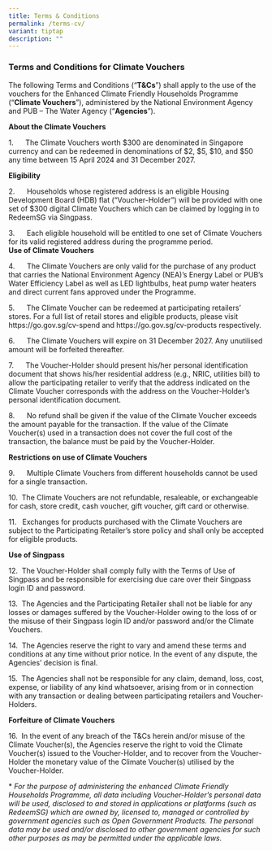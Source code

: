 ```yaml
---
title: Terms & Conditions
permalink: /terms-cv/
variant: tiptap
description: ""
---
```

<h3><strong>Terms and Conditions for Climate Vouchers</strong></h3>
<p>The following Terms and Conditions (“<strong>T&amp;Cs</strong>”) shall
apply to the use of the vouchers for the Enhanced Climate Friendly Households
Programme (“<strong>Climate Vouchers</strong>”), administered by the National
Environment Agency and PUB – The Water Agency (“<strong>Agencies</strong>”).</p>
<p><strong>About the Climate Vouchers</strong>
</p>
<p>1.&nbsp;&nbsp;&nbsp;&nbsp;&nbsp; The Climate Vouchers worth $300 are denominated
in Singapore currency and can be redeemed in denominations of $2, $5, $10,
and $50 any time between 15 April 2024 and 31 December 2027.</p>
<p><strong>Eligibility</strong>
</p>
<p>2.&nbsp;&nbsp;&nbsp;&nbsp;&nbsp; Households whose registered address is
an eligible Housing Development Board (HDB) flat (“Voucher-Holder”) will
be provided with one set of $300 digital Climate Vouchers which can be
claimed by logging in to RedeemSG via Singpass.</p>
<p>3.&nbsp;&nbsp;&nbsp;&nbsp;&nbsp; Each eligible household will be entitled
to one set of Climate Vouchers for its valid registered address during
the programme period.<strong><br>Use of Climate Vouchers</strong>
</p>
<p>4.&nbsp;&nbsp;&nbsp;&nbsp;&nbsp; The Climate Vouchers are only valid for
the purchase of any product that carries the National Environment Agency
(NEA)’s Energy Label or PUB’s Water Efficiency Label as well as LED lightbulbs,
heat pump water heaters and direct current fans approved under the Programme.</p>
<p>5.&nbsp;&nbsp;&nbsp;&nbsp;&nbsp; The Climate Voucher can be redeemed at
participating retailers’ stores. For a full list of retail stores and eligible
products, please visit <a rel="noopener noreferrer nofollow" target="_blank">https://go.gov.sg/cv-spend</a> and
<a rel="noopener noreferrer nofollow" target="_blank">https://go.gov.sg/cv-products</a>&nbsp;respectively.</p>
<p>6.&nbsp;&nbsp;&nbsp;&nbsp;&nbsp; The Climate Vouchers will expire on 31
December 2027. Any unutilised amount will be forfeited thereafter.</p>
<p>7.&nbsp;&nbsp;&nbsp;&nbsp;&nbsp; The Voucher-Holder should present his/her
personal identification document that shows his/her residential address
(e.g., NRIC, utilities bill) to allow the participating retailer to verify
that the address indicated on the Climate Voucher corresponds with the
address on the Voucher-Holder’s personal identification document.</p>
<p>8.&nbsp;&nbsp;&nbsp;&nbsp;&nbsp; No refund shall be given if the value
of the Climate Voucher exceeds the amount payable for the transaction.
If the value of the Climate Voucher(s) used in a transaction does not cover
the full cost of the transaction, the balance must be paid by the Voucher-Holder.</p>
<p><strong>Restrictions on use of Climate Vouchers</strong>
</p>
<p>9.&nbsp;&nbsp;&nbsp;&nbsp;&nbsp; Multiple Climate Vouchers from different
households cannot be used for a single transaction.</p>
<p>10.&nbsp; The Climate Vouchers are not refundable, resaleable, or exchangeable
for cash, store credit, cash voucher, gift voucher, gift card or otherwise.</p>
<p>11.&nbsp;&nbsp; Exchanges for products purchased with the Climate Vouchers
are subject to the Participating Retailer’s store policy and shall only
be accepted for eligible products.</p>
<p><strong>Use of Singpass</strong>
</p>
<p>12.&nbsp; The Voucher-Holder shall comply fully with the Terms of Use
of Singpass and be responsible for exercising due care over their Singpass
login ID and password.</p>
<p>13.&nbsp; The Agencies and the Participating Retailer shall not be liable
for any losses or damages suffered by the Voucher-Holder owing to the loss
of or the misuse of their Singpass login ID and/or password and/or the
Climate Vouchers.</p>
<p>14.&nbsp; The Agencies reserve the right to vary and amend these terms
and conditions at any time without prior notice. In the event of any dispute,
the Agencies’ decision is final.</p>
<p>15.&nbsp; The Agencies shall not be responsible for any claim, demand,
loss, cost, expense, or liability of any kind whatsoever, arising from
or in connection with any transaction or dealing between participating
retailers and Voucher-Holders.</p>
<p><strong>Forfeiture of Climate Vouchers</strong>
</p>
<p>16.&nbsp; In the event of any breach of the T&amp;Cs herein and/or misuse
of the Climate Voucher(s), the Agencies reserve the right to void the Climate
Voucher(s) issued to the Voucher-Holder, and to recover from the Voucher-Holder
the monetary value of the Climate Voucher(s) utilised by the Voucher-Holder.</p>
<p>*<em> For the purpose of administering the enhanced Climate Friendly Households Programme, all data including Voucher-Holder’s personal data will be used, disclosed to and stored in applications or platforms (such as RedeemSG) which are owned by, licensed to, managed or controlled by government agencies such as Open Government Products. The personal data may be used and/or disclosed to other government agencies for such other purposes as may be permitted under the applicable laws.</em>
</p>